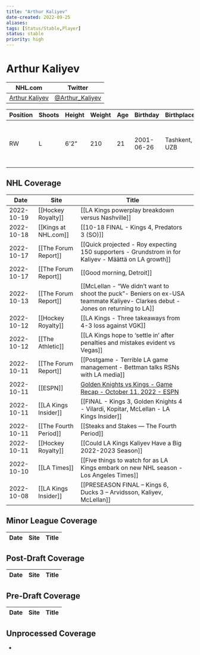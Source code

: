 ```yaml
---
title: "Arthur Kaliyev"
date-created: 2022-09-25
aliases: 
tags: [Status/Stable,Player]
status: stable
priority: high
---
```


# Arthur Kaliyev

NHL.com | Twitter
-|-
[Arthur Kaliyev](https://www.nhl.com/player/arthur-kaliyev-8481560) | [@Arthur_Kaliyev](https://twitter.com/Arthur_Kaliyev)

Position | Shoots | Height | Weight | Age | Birthday | Birthplace | Draft
-|-|-|-|-|-|-|-
RW | L | 6'2" | 210 | 21 | 2001-06-26 | Tashkent, UZB | 2019 LAK, 2nd rd, 2nd pk (33rd overall)


## NHL  Coverage
| Date       | Site                  | Title                                                                                                                          |     |
| ---------- | --------------------- | ------------------------------------------------------------------------------------------------------------------------------ | --- |
| 2022-10-19 | [[Hockey Royalty]] | [[LA Kings powerplay breakdown versus Nashville]] |
| 2022-10-18 | [[Kings at NHL.com]] | [[10-18 FINAL - Kings 4, Predators 3 (SO)]]                                                                               |
| 2022-10-17 | [[The Forum Report]] | [[Quick projected - Roy expecting 150 supporters - Grundstrom in for Kaliyev - Määttä on LA growth]]                                                                                                                        |
| 2022-10-17 | [[The Forum Report]]  | [[Good morning, Detroit]]                                                                                                      |     |
| 2022-10-13 | [[The Forum Report]]  | [[McLellan - “We didn’t want to shoot the puck”- Beniers on ex-USA teammate Kaliyev- Clarkes debut -Jones on returning to LA]] |     |
| 2022-10-12 | [[Hockey Royalty]]    | [[LA Kings - Three takeaways from 4-3 loss against VGK]]                                                                       |     |
| 2022-10-12 | [[The Athletic]]      | [[LA Kings hope to ‘settle in’ after penalties and mistakes evident vs Vegas]]                                                 |     |
| 2022-10-11 | [[The Forum Report]]  | [[Postgame - Terrible LA game management - Bettman talks RSNs with LA media]]                                                  |     |
| 2022-10-11 | [[ESPN]]              | [Golden Knights vs Kings - Game Recap - October 11, 2022 - ESPN](https://www.espn.com/nhl/recap/_/gameId/401458592)            |     |
| 2022-10-11 | [[LA Kings Insider]]  | [[FINAL - Kings 3, Golden Knights 4 - Vilardi, Kopitar, McLellan - LA Kings Insider]]                                          |     |
| 2022-10-11 | [[The Fourth Period]] | [[Steaks and Stakes — The Fourth Period]]                                                                                      |     |
| 2022-10-11 | [[Hockey Royalty]]    | [[Could LA Kings Kaliyev Have a Big 2022-2023 Season]]                                                                         |     |
| 2022-10-10 | [[LA Times]]          | [[Five things to watch for as LA Kings embark on new NHL season - Los Angeles Times]]                                          |     |
| 2022-10-08 | [[LA Kings Insider]]  | [[PRESEASON FINAL – Kings 6, Ducks 3 – Arvidsson, Kaliyev, McLellan]]                                                          |     |

## Minor League Coverage
Date | Site |  Title
---|---|---


## Post-Draft Coverage
Date | Site |  Title
---|---|---


## Pre-Draft Coverage
Date | Site |  Title
---|---|---

## Unprocessed Coverage
- 
